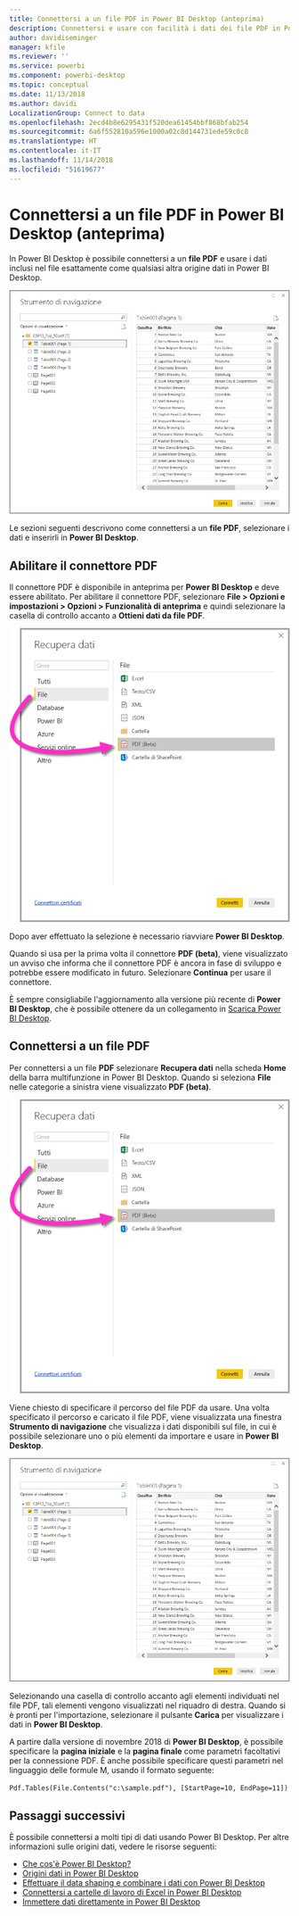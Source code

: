 ```yaml
---
title: Connettersi a un file PDF in Power BI Desktop (anteprima)
description: Connettersi e usare con facilità i dati dei file PDF in Power BI Desktop
author: davidiseminger
manager: kfile
ms.reviewer: ''
ms.service: powerbi
ms.component: powerbi-desktop
ms.topic: conceptual
ms.date: 11/13/2018
ms.author: davidi
LocalizationGroup: Connect to data
ms.openlocfilehash: 2ecd4b8e6295431f520dea61454bbf868bfab254
ms.sourcegitcommit: 6a6f552810a596e1000a02c8d144731ede59c0c8
ms.translationtype: HT
ms.contentlocale: it-IT
ms.lasthandoff: 11/14/2018
ms.locfileid: "51619677"
---
```

# <a name="connect-to-a-pdf-file-in-power-bi-desktop-preview"></a>Connettersi a un file PDF in Power BI Desktop (anteprima)
In Power BI Desktop è possibile connettersi a un **file PDF** e usare i dati inclusi nel file esattamente come qualsiasi altra origine dati in Power BI Desktop.

![Connettersi ai dati in file PDF](media/desktop-connect-pdf/connect-pdf_04.png)

Le sezioni seguenti descrivono come connettersi a un **file PDF**, selezionare i dati e inserirli in **Power BI Desktop**.

## <a name="enable-the-pdf-connector"></a>Abilitare il connettore PDF
Il connettore PDF è disponibile in anteprima per **Power BI Desktop** e deve essere abilitato. Per abilitare il connettore PDF, selezionare **File > Opzioni e impostazioni > Opzioni > Funzionalità di anteprima** e quindi selezionare la casella di controllo accanto a **Ottieni dati da file PDF**. 

![Abilitare il connettore PDF da Opzioni > Funzionalità di anteprima](media/desktop-connect-pdf/connect-pdf_01.png)

Dopo aver effettuato la selezione è necessario riavviare **Power BI Desktop**.

Quando si usa per la prima volta il connettore **PDF (beta)**, viene visualizzato un avviso che informa che il connettore PDF è ancora in fase di sviluppo e potrebbe essere modificato in futuro. Selezionare **Continua** per usare il connettore.

È sempre consigliabile l'aggiornamento alla versione più recente di **Power BI Desktop**, che è possibile ottenere da un collegamento in [Scarica Power BI Desktop](desktop-get-the-desktop.md). 

## <a name="connect-to-a-pdf-file"></a>Connettersi a un file PDF
Per connettersi a un file **PDF** selezionare **Recupera dati** nella scheda **Home** della barra multifunzione in Power BI Desktop. Quando si seleziona **File** nelle categorie a sinistra viene visualizzato **PDF (beta)**.

![Selezionare PDF in Recupera dati](media/desktop-connect-pdf/connect-pdf_01.png)

Viene chiesto di specificare il percorso del file PDF da usare. Una volta specificato il percorso e caricato il file PDF, viene visualizzata una finestra **Strumento di navigazione** che visualizza i dati disponibili sul file, in cui è possibile selezionare uno o più elementi da importare e usare in **Power BI Desktop**.

![Connettersi ai dati in file PDF](media/desktop-connect-pdf/connect-pdf_04.png)

Selezionando una casella di controllo accanto agli elementi individuati nel file PDF, tali elementi vengono visualizzati nel riquadro di destra. Quando si è pronti per l'importazione, selezionare il pulsante **Carica** per visualizzare i dati in **Power BI Desktop**.

A partire dalla versione di novembre 2018 di **Power BI Desktop**, è possibile specificare la **pagina iniziale** e la **pagina finale** come parametri facoltativi per la connessione PDF. È anche possibile specificare questi parametri nel linguaggio delle formule M, usando il formato seguente:

`Pdf.Tables(File.Contents("c:\sample.pdf"), [StartPage=10, EndPage=11])`


## <a name="next-steps"></a>Passaggi successivi
È possibile connettersi a molti tipi di dati usando Power BI Desktop. Per altre informazioni sulle origini dati, vedere le risorse seguenti:

* [Che cos'è Power BI Desktop?](desktop-what-is-desktop.md)
* [Origini dati in Power BI Desktop](desktop-data-sources.md)
* [Effettuare il data shaping e combinare i dati con Power BI Desktop](desktop-shape-and-combine-data.md)
* [Connettersi a cartelle di lavoro di Excel in Power BI Desktop](desktop-connect-excel.md)   
* [Immettere dati direttamente in Power BI Desktop](desktop-enter-data-directly-into-desktop.md)   

